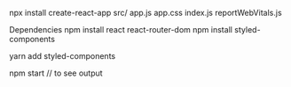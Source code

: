 npx install create-react-app
src/
app.js
app.css
index.js
reportWebVitals.js

Dependencies
npm install react react-router-dom
npm install styled-components

yarn add styled-components

npm start 
// to see output